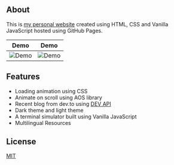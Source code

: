 ## About

This is [my personal website](https://kimlimjustin.com/) created using HTML, CSS and Vanilla JavaScript hosted using GitHub Pages.

| Demo                                                                                  | Demo                                                                                  |
| ------------------------------------------------------------------------------------- | ------------------------------------------------------------------------------------- |
| ![Demo](https://drive.google.com/uc?export=view&id=12jAD0hDs1DNIhSt8GEK5o6zbVTIrg2Df) | ![Demo](https://drive.google.com/uc?export=view&id=1P_dInyfUjONT4n1y8MQNnSeT80j4FjMq) |

## Features

-   Loading animation using CSS
-   Animate on scroll using AOS library
-   Recent blog from dev.to using [DEV API](https://docs.forem.com/api/)
-   Dark theme and light theme
-   A terminal simulator built using Vanilla JavaScript
-   Multilingual Resources

## License

[MIT](https://github.com/kimlimjustin/kimlimjustin.com/blob/master/LICENSE)
